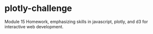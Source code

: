# plotly-challenge
Module 15 Homework, emphasizing skills in javascript, plotly, and d3 for interactive web development.
